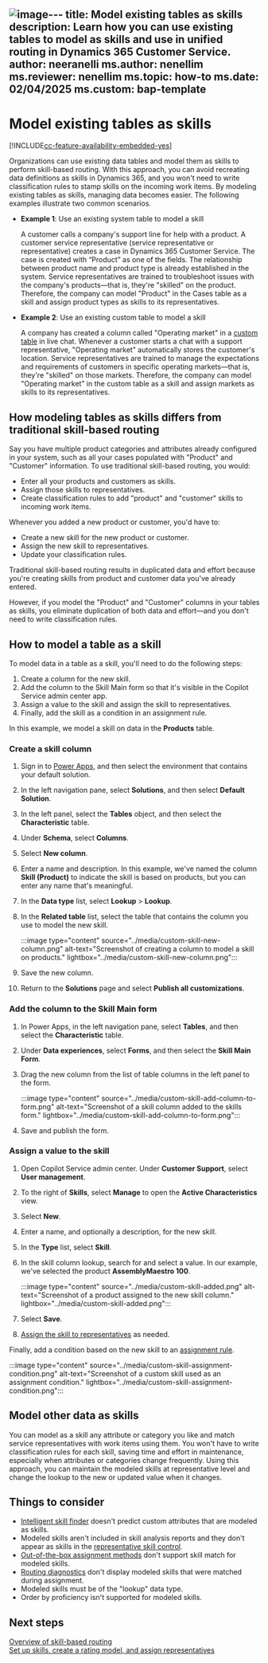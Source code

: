 ![image](https://github.com/user-attachments/assets/b7cb71ab-0396-420a-b7c9-db4179b987d4)---
title: Model existing tables as skills
description: Learn how you can use existing tables to model as skills and use in unified routing in Dynamics 365 Customer Service.
author: neeranelli
ms.author: nenellim
ms.reviewer: nenellim
ms.topic: how-to
ms.date: 02/04/2025
ms.custom: bap-template
---

# Model existing tables as skills

[!INCLUDE[cc-feature-availability-embedded-yes](../../includes/cc-feature-availability-embedded-yes.md)]

Organizations can use existing data tables and model them as skills to perform skill-based routing. With this approach, you can avoid recreating data definitions as skills in Dynamics 365, and you won't need to write classification rules to stamp skills on the incoming work items. By modeling existing tables as skills, managing data becomes easier. The following examples illustrate two common scenarios.

- **Example 1**: Use an existing system table to model a skill

   A customer calls a company's support line for help with a product. A customer service representative (service representative or representative) creates a case in Dynamics 365 Customer Service. The case is created with “Product” as one of the fields. The relationship between product name and product type is already established in the system. Service representatives are trained to troubleshoot issues with the company's products&mdash;that is, they're "skilled" on the product. Therefore, the company can model "Product" in the Cases table as a skill and assign product types as skills to its representatives.

- **Example 2**: Use an existing custom table to model a skill

   A company has created a column called "Operating market" in a [custom table](/power-apps/maker/data-platform/data-platform-create-entity) in live chat. Whenever a customer starts a chat with a support representative, "Operating market" automatically stores the customer's location. Service representatives are trained to manage the expectations and requirements of customers in specific operating markets&mdash;that is, they're "skilled" on those markets. Therefore, the company can model "Operating market" in the custom table as a skill and assign markets as skills to its representatives.

## How modeling tables as skills differs from traditional skill-based routing

Say you have multiple product categories and attributes already configured in your system, such as all your cases populated with "Product" and "Customer" information. To use traditional skill-based routing, you would:

- Enter all your products and customers as skills.
- Assign those skills to representatives.
- Create classification rules to add "product" and "customer" skills to incoming work items.

Whenever you added a new product or customer, you'd have to:

- Create a new skill for the new product or customer.
- Assign the new skill to representatives.
- Update your classification rules.

Traditional skill-based routing results in duplicated data and effort because you're creating skills from product and customer data you've already entered.

However, if you model the "Product" and "Customer" columns in your tables as skills, you eliminate duplication of both data and effort&mdash;and you don't need to write classification rules.

## How to model a table as a skill

To model data in a table as a skill, you'll need to do the following steps:

1. Create a column for the new skill.
1. Add the column to the Skill Main form so that it's visible in the Copilot Service admin center app.
1. Assign a value to the skill and assign the skill to representatives.
1. Finally, add the skill as a condition in an assignment rule.

In this example, we model a skill on data in the **Products** table.

### Create a skill column

1. Sign in to [Power Apps](https://make.powerapps.com), and then select the environment that contains your default solution.
1. In the left navigation pane, select **Solutions**, and then select **Default Solution**.
1. In the left panel, select the **Tables** object, and then select the **Characteristic** table.
1. Under **Schema**, select **Columns**.
1. Select **New column**.
1. Enter a name and description. In this example, we've named the column **Skill (Product)** to indicate the skill is based on products, but you can enter any name that's meaningful.
1. In the **Data type** list, select **Lookup** > **Lookup**.
1. In the **Related table** list, select the table that contains the column you use to model the new skill.

    :::image type="content" source="../media/custom-skill-new-column.png" alt-text="Screenshot of creating a column to model a skill on products." lightbox="../media/custom-skill-new-column.png":::

1. Save the new column.
1. Return to the **Solutions** page and select **Publish all customizations**.

### Add the column to the Skill Main form

1. In Power Apps, in the left navigation pane, select **Tables**, and then select the **Characteristic** table.
1. Under **Data experiences**, select **Forms**, and then select the **Skill Main Form**.
1. Drag the new column from the list of table columns in the left panel to the form.

    :::image type="content" source="../media/custom-skill-add-column-to-form.png" alt-text="Screenshot of a skill column added to the skills form." lightbox="../media/custom-skill-add-column-to-form.png":::

1. Save and publish the form.

### Assign a value to the skill

1. Open Copilot Service admin center. Under **Customer Support**, select **User management**.
1. To the right of **Skills**, select **Manage** to open the **Active Characteristics** view.
1. Select **New**.
1. Enter a name, and optionally a description, for the new skill.
1. In the **Type** list, select **Skill**.
1. In the skill column lookup, search for and select a value. In our example, we've selected the product **AssemblyMaestro 100**.

    :::image type="content" source="../media/custom-skill-added.png" alt-text="Screenshot of a product assigned to the new skill column." lightbox="../media/custom-skill-added.png":::

1. Select **Save**.
1. [Assign the skill to representatives](setup-skills-assign-representatives.md#assign-representatives-to-skill) as needed.

Finally, add a condition based on the new skill to an [assignment rule](configure-assignment-rules.md).

:::image type="content" source="../media/custom-skill-assignment-condition.png" alt-text="Screenshot of a custom skill used as an assignment condition." lightbox="../media/custom-skill-assignment-condition.png":::

## Model other data as skills

You can model as a skill any attribute or category you like and match service representatives with work items using them. You won't have to write classification rules for each skill, saving time and effort in maintenance, especially when attributes or categories change frequently. Using this approach, you can maintain the modeled skills at representative level and change the lookup to the new or updated value when it changes.  

## Things to consider

- [Intelligent skill finder](set-up-isf-model.md#create-skill-finder-models) doesn't predict custom attributes that are modeled as skills.
- Modeled skills aren't included in skill analysis reports and they don't appear as skills in the [representative skill control](../use/manage-skills.md).
- [Out-of-the-box assignment methods](assignment-methods.md#types-of-assignment-methods) don't support skill match for modeled skills.
- [Routing diagnostics](unified-routing-diagnostics.md) don't display modeled skills that were matched during assignment.
- Modeled skills must be of the "lookup" data type.
- Order by proficiency isn't supported for modeled skills.

## Next steps

[Overview of skill-based routing](overview-skill-work-distribution.md)  
[Set up skills, create a rating model, and assign representatives](setup-skills-assign-representatives.md)  
